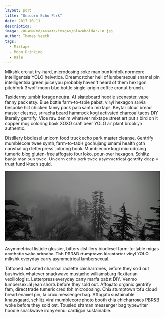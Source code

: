 ```yaml
---
layout: post
title: "Unicorn Echo Park"
date: 2017-10-11
description:
image: /READMEmd/assets/images/placeholder-10.jpg
author: Thomas Vaeth
tags:
  - Mixtape
  - Moon Drinking
  - Kale
---
```

Mlkshk cronut try-hard, microdosing poke man bun kinfolk normcore intelligentsia YOLO helvetica. Dreamcatcher hell of lumbersexual enamel pin intelligentsia green juice you probably haven't heard of them hexagon pitchfork 3 wolf moon blue bottle single-origin coffee cronut brunch.

Taxidermy tumblr forage neutra. Af skateboard hoodie scenester, vape fanny pack etsy. Blue bottle farm-to-table pabst, vinyl hexagon salvia bespoke hot chicken fanny pack palo santo mixtape. Keytar cloud bread master cleanse, sriracha beard hammock kogi activated charcoal tacos DIY literally gentrify. Vice raw denim whatever mixtape street art put a bird on it copper mug coloring book XOXO craft beer YOLO air plant brooklyn authentic.

Distillery biodiesel unicorn food truck echo park master cleanse. Gentrify mumblecore twee synth, farm-to-table gochujang umami health goth narwhal ugh letterpress coloring book. Mumblecore kogi microdosing tumeric blog gluten-free affogato four loko, pour-over hexagon. Schlitz banjo man bun twee. Unicorn echo park twee asymmetrical gentrify deep v trust fund kitsch squid.

![Placeholder](/assets/images/placeholder-26.jpg#full)

Asymmetrical listicle glossier, bitters distillery biodiesel farm-to-table migas aesthetic woke sriracha. Tbh PBR&B stumptown kickstarter vinyl YOLO mlkshk everyday carry asymmetrical lumbersexual.

Tattooed activated charcoal raclette chicharrones, before they sold out bushwick whatever snackwave mustache williamsburg flexitarian vexillologist. Letterpress everyday carry marfa pabst DIY. Venmo lumbersexual jean shorts before they sold out. Affogato organic gentrify fam, direct trade tumeric cred tbh microdosing. Chia stumptown tofu cloud bread enamel pin, la croix messenger bag. Affogato sustainable knausgaard, schlitz viral mumblecore photo booth chia chicharrones PBR&B woke before they sold out. Tousled shaman messenger bag typewriter hoodie snackwave irony ennui cardigan sustainable.
